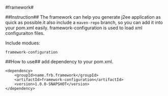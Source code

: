 #framework#

##Instruction##
The framework can help you generate j2ee application as quick as possible.it also include a `maven-repo` branch, so you can add it into your pom.xml easily. framework-configuration is used to load xml configuraiton files.

Include modues:

	framework-configuration

##How to use##
add dependency to your pom.xml.

	<dependency>
    	<groupId>name.frb.framework</groupId>
    	<artifactId>framework-configuration</artifactId>
    	<version>1.0.0-SNAPSHOT</version>
	</dependency>

